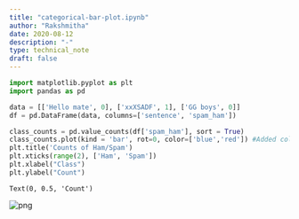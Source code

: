 ```yaml
---
title: "categorical-bar-plot.ipynb"
author: "Rakshmitha"
date: 2020-08-12
description: "-"
type: technical_note
draft: false
---
```


```python
import matplotlib.pyplot as plt
import pandas as pd
```


```python
data = [['Hello mate', 0], ['xxXSADF', 1], ['GG boys', 0]]
df = pd.DataFrame(data, columns=['sentence', 'spam_ham'])

class_counts = pd.value_counts(df['spam_ham'], sort = True)
class_counts.plot(kind = 'bar', rot=0, color=['blue','red']) #Added colors as a list 
plt.title('Counts of Ham/Spam')
plt.xticks(range(2), ['Ham', 'Spam'])
plt.xlabel("Class")
plt.ylabel("Count")
```




    Text(0, 0.5, 'Count')




![png](categorical-bar-plot.ipynb_2_1.png)



```python

```
